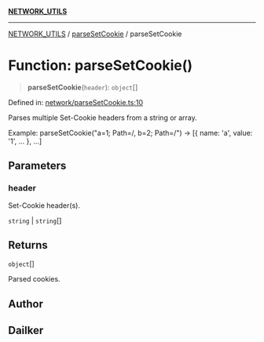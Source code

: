 [**NETWORK_UTILS**](../../README.md)

***

[NETWORK_UTILS](../../README.md) / [parseSetCookie](../README.md) / parseSetCookie

# Function: parseSetCookie()

> **parseSetCookie**(`header`): `object`[]

Defined in: [network/parseSetCookie.ts:10](https://github.com/dailker/everyutil/blob/26e2bb73429918cf0d08899e9efd90b82a42c92e/src/network/parseSetCookie.ts#L10)

Parses multiple Set-Cookie headers from a string or array.

Example: parseSetCookie("a=1; Path=/, b=2; Path=/") → [{ name: 'a', value: '1', ... }, ...]

## Parameters

### header

Set-Cookie header(s).

`string` | `string`[]

## Returns

`object`[]

Parsed cookies.

## Author

## Dailker
